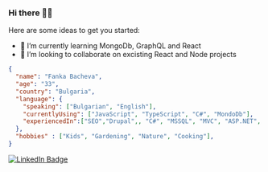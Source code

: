 ### Hi there 👩‍💻

<!--
**frvasileva/frvasileva** is a ✨ _special_ ✨ repository because its `README.md` (this file) appears on your GitHub profile.

Here are some ideas to get you started:

- 🔭 I’m currently working on ...
- 🌱 I’m currently learning ...
- 👯 I’m looking to collaborate on ...
- 🤔 I’m looking for help with ...
- 💬 Ask me about ...
- 📫 How to reach me: ...
- 😄 Pronouns: ...
- ⚡ Fun fact: ...
- 🤔 I’m looking for help with ...

-->

Here are some ideas to get you started:

- 🌱 I’m currently learning MongoDb, GraphQL and React
- 👯 I’m looking to collaborate on excisting React and Node projects

```json
{
  "name": "Fanka Bacheva",
  "age": "33",
  "country": "Bulgaria",
  "language": {
    "speaking": ["Bulgarian", "English"],
    "currentlyUsing": ["JavaScript", "TypeScript", "C#", "MondoDb"],
    "experiencedIn":["SEO","Drupal",, "C#", "MSSQL", "MVC", "ASP.NET", ".NET Core"]
  },
  "hobbies" : ["Kids", "Gardening", "Nature", "Cooking"],
}
```


<div id="badges">
  <a href="https://www.linkedin.com/in/fankabacheva/">
    <img src="https://img.shields.io/badge/LinkedIn-blue?style=for-the-badge&logo=linkedin&logoColor=white" alt="LinkedIn Badge"/>
  </a>
<!--   <a href="your-youtube-URL">
    <img src="https://img.shields.io/badge/YouTube-red?style=for-the-badge&logo=youtube&logoColor=white" alt="Youtube Badge"/>
  </a>
  <a href="your-twitter-URL">
    <img src="https://img.shields.io/badge/Twitter-blue?style=for-the-badge&logo=twitter&logoColor=white" alt="Twitter Badge"/>
  </a> -->
</div>
